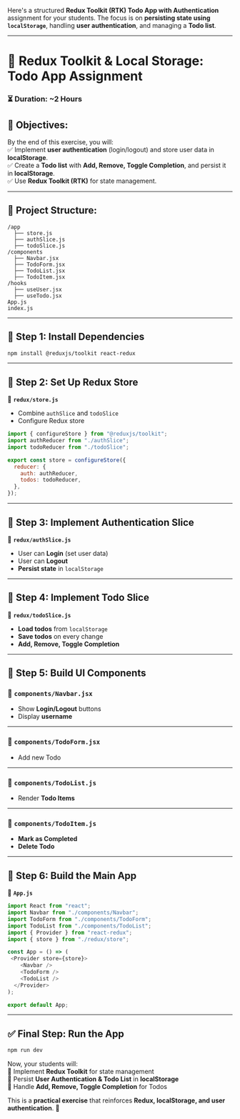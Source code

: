 Here's a structured **Redux Toolkit (RTK) Todo App with Authentication** assignment for your students. The focus is on **persisting state using `localStorage`**, handling **user authentication**, and managing a **Todo list**.  

---

# **📌 Redux Toolkit & Local Storage: Todo App Assignment**  
### **⏳ Duration: ~2 Hours**  

## **🎯 Objectives:**  
By the end of this exercise, you will:  
✅ Implement **user authentication** (login/logout) and store user data in **localStorage**.  
✅ Create a **Todo list** with **Add, Remove, Toggle Completion**, and persist it in **localStorage**.  
✅ Use **Redux Toolkit (RTK)** for state management.  

---

## **📂 Project Structure:**  
```
/app
  ├── store.js
  ├── authSlice.js
  ├── todoSlice.js
/components
  ├── Navbar.jsx
  ├── TodoForm.jsx
  ├── TodoList.jsx
  ├── TodoItem.jsx
/hooks
  ├── useUser.jsx
  ├── useTodo.jsx
App.js
index.js
```

---

## **📌 Step 1: Install Dependencies**  
```bash
npm install @reduxjs/toolkit react-redux
```

---

## **📌 Step 2: Set Up Redux Store**  
📂 **`redux/store.js`**  
- Combine `authSlice` and `todoSlice`  
- Configure Redux store  
```js
import { configureStore } from "@reduxjs/toolkit";
import authReducer from "./authSlice";
import todoReducer from "./todoSlice";

export const store = configureStore({
  reducer: {
    auth: authReducer,
    todos: todoReducer,
  },
});
```

---

## **📌 Step 3: Implement Authentication Slice**  
📂 **`redux/authSlice.js`**  
- User can **Login** (set user data)  
- User can **Logout**  
- **Persist state** in `localStorage`  


---

## **📌 Step 4: Implement Todo Slice**  
📂 **`redux/todoSlice.js`**  
- **Load todos** from `localStorage`  
- **Save todos** on every change  
- **Add, Remove, Toggle Completion**  

---

## **📌 Step 5: Build UI Components**  

### 📂 **`components/Navbar.jsx`**  
- Show **Login/Logout** buttons  
- Display **username**  


---

### 📂 **`components/TodoForm.jsx`**  
- Add new Todo  

---

### 📂 **`components/TodoList.js`**  
- Render **Todo Items**  

---

### 📂 **`components/TodoItem.js`**  
- **Mark as Completed**  
- **Delete Todo**  


---

## **📌 Step 6: Build the Main App**  
📂 **`App.js`**  

```js
import React from "react";
import Navbar from "./components/Navbar";
import TodoForm from "./components/TodoForm";
import TodoList from "./components/TodoList";
import { Provider } from "react-redux";
import { store } from "./redux/store";

const App = () => (
 <Provider store={store}>
    <Navbar />
    <TodoForm />
    <TodoList />
  </Provider>
);

export default App;
```

---

## **✅ Final Step: Run the App**
```bash
npm run dev
```

Now, your students will:  
🔹 Implement **Redux Toolkit** for state management  
🔹 Persist **User Authentication & Todo List** in **localStorage**  
🔹 Handle **Add, Remove, Toggle Completion** for Todos  

This is a **practical exercise** that reinforces **Redux, localStorage, and user authentication**. 🚀